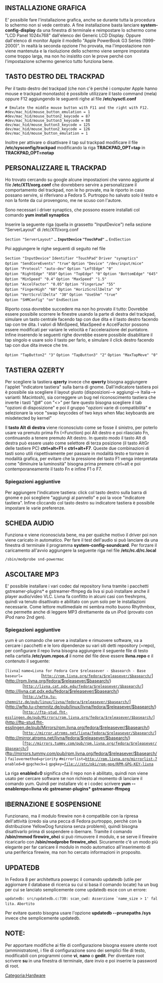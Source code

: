INSTALLAZIONE GRAFICA
---------------------

E' possibile fare l'installazione grafica, anche se durante tutta la procedura lo schermo non si vede centrato.
A fine installazione basta lanciare **system-config-display** da una finestra di terminale e reimpostare lo schermo come "LCD Panel 1024x768" dall'elenco dei Generic LCD Display. Oppure dall'elenco di monitor Apple il modello "Apple PowerBook G3 Series (1999-2000)".
In realtà la seconda opzione l'ho provata, ma l'impostazione non viene mantenuta e la risoluzione dello schermo viene sempre impostata come troppo larga, ma non ho insistito con le prove perché con l'impostazione schermo generico tutto funziona bene.

TASTO DESTRO DEL TRACKPAD
-------------------------

Per il tasto destro del trackpad (che non c'è perché i computer Apple hanno mouse e trackpad monotasto) è possibile utilizzare il tasto command (mela) oppure F12 aggiungendo le seguenti righe al file **/etc/sysctl.conf**

`# Emulate the middle mouse button with F11 and the right with F12.`
`#dev/mac_hid/mouse_button_emulation = 1`
`#dev/mac_hid/mouse_button2_keycode = 87`
`#dev/mac_hid/mouse_button3_keycode = 88`
`dev/mac_hid/mouse_button3_keycode = 125`
`dev/mac_hid/mouse_button2_keycode = 126`
`dev/mac_hid/mouse_button_emulation = 1`

Inoltre per attivare o disattivare il tap sul trackpad modificare il file **/etc/sysconfig/trackpad** modificando la riga **TRACKPAD\_OPT=tap** in **TRACKPAD\_OPT=notap**

PERSONALIZZARE IL TRACKPAD
--------------------------

Ho trovato cercando su google alcune impostazioni che vanno aggiunte al file **/etc/X11/xorg.conf** che dovrebbero servire a personalizzare il comportamento del trackpad, non le ho provate, ma le riporto in caso possano servire, si riferivano a Fedora 5.
Purtroppo ho salvato solo il testo e non la fonte da cui provengono, me ne scuso con l'autore.

Sono necessari i driver synaptics, che possono essere installati col comando **yum install synaptics**

Inserire la seguente riga (quella in grassetto "InputDevice") nella sezione "ServerLayout" di /etc/X11/xorg.conf

`Section "ServerLayout"`
`…`
**`InputDevice` `"TouchPad"`**
`…`
`EndSection`

Poi aggiungere le righe seguenti di seguito nel file

`Section "InputDevice"`
`Identifier "TouchPad"`
`Driver "synaptics"`
`Option "SendCoreEvents" "true"`
`Option "Device" "/dev/input/mice"`
`Option "Protocol" "auto-dev"`
`Option "LeftEdge" "0"`
`Option "RightEdge" "850"`
`Option "TopEdge" "0"`
`Option "BottomEdge" "645"`
`Option "MinSpeed" "0.4"`
`Option "MaxSpeed" "1.5"`
`Option "AccelFactor" "0.05"`
`Option "FingerLow" "55"`
`Option "FingerHigh" "60"`
`Option "HorizScrollDelta" "0"`
`Option "VertScrollDelta" "30"`
`Option "UseShm" "true"`
`Option "SHMConfig" "on"`
`EndSection`

Riporto cosa dovrebbe succedere ma non ho provato il tutto:
Dovrebbe essere possibile scorrere le finestre usando la parte di destra del trackpad, simulare un tasto centrale facendo tap con due dita e il tasto destro facendo tap con tre dita.
I valori di MinSpeed, MaxSpeed e AccelFactor possono essere modificati per variare le velocità e l'accelerazione del puntatore.
Infine inserendo le seguenti righe dovrebbe essere possibile disabilitare il tap singolo e usare solo il tasto per farlo, e simulare il click destro facendo tap con due dita invece che tre.

`Option "TapButton2" "3"`
`Option "TapButton3" "2"`
`Option "MaxTapMove" "0"`

TASTIERA QZERTY
---------------

Per scegliere la tastiera **qzerty** invece che **qwerty** bisogna aggiungere l'applet "indicatore tastiera" sulla barra di gnome. Dall'indicatore tastiera poi è possibile sia scegliere il layout giusto (disposizioni--&gt; aggiungi--&gt; Italia--&gt; varianti: Macintosh), sia correggere un bug nel riconoscimento tastiera che inverte i tasti "@\#" con "&lt;&gt;" per fare questo bisogna scegliere il tab "opzioni di disposizione" e poi il gruppo "opzioni varie di compatibilità" e selezionare la voce "swap keycodes of two keys when Mac keyboards are misdetected by kernel"

Il **tasto Alt di destra** viene riconosciuto come se fosse il sinistro, per poterlo usare va premuto prima Fn (=Function) poi Alt destro e poi rilasciato Fn, continuando a tenere premuto Alt destro.
In questo modo il tasto Alt di destra può essere usato come selettore di terza posizione (il tasto AltGr delle tastiere PC) **ctrl+alt+F1** e **ctrl+alt+F7**.
Queste due combinazioni di tasti sono utili rispettivamente per passare in modalità testo e tornare in modalità grafica, per evitare che la pressione del tasto F1 venga interpretata come "diminuire la luminosità" bisogna prima premere ctrl+alt e poi contemporaneamente il tasto Fn e infine F1 o F7.

### Spiegazioni aggiuntive

Per aggiungere l'indicatore tastiera: click col tasto destro sulla barra di gnome e poi scegliere "aggiungi al pannello" e poi la voce "indicatore tastiera".
Infine cliccando col tasto destro su indicatore tastiera è possibile impostare le varie preferenze.

SCHEDA AUDIO
------------

Funziona e viene riconosciuta bene, ma per qualche motivo il driver poi non viene caricato in automatico.
Per fare il test dell'audio si può lanciare da una finestra di terminale il programma **system-config-soundcard**.
Per forzare il caricamento all'avvio aggiungere la seguente riga nel file **/etc/rc.d/rc.local**

`/sbin/modprobe snd-powermac`

ASCOLTARE MP3
-------------

E' possibile installare i vari codec dal repository livna tramite i pacchetti gstreamer-plugins\* e gstreamer-ffmpeg da liva si può installare anche il player audio/video VLC.
Livna fa conflitto in alcuni casi con freshrpms, quindi va tenuto disattivato e abilitato con yum solo per le installazioni necessarie.
Come lettore mutlimediale mi sembra molto buono Rhythmbox, che permette anche di leggere MP3 direttamente da un iPod (provato con iPod nano 2nd gen).

### Spiegazioni aggiuntive

yum è un comando che serve a installare e rimuovere software, va a cercare i pacchetti e le loro dipendenze su vari siti detti repository (=repo), per configurare il repo livna bisogna aggiungere il seguente file di testo nella cartella **/etc/yum.repos.d** il nome del file deve essere **livna.repo** e il contenuto il seguente:

`[livna]`
`name=Livna for Fedora Core $releasever - $basearch - Base`
`baseurl=`
`        `[[`http://rpm.livna.org/fedora/$releasever/$basearch/`](http://rpm.livna.org/fedora/$releasever/$basearch/)](http://rpm.livna.org/fedora/$releasever/$basearch/)
`        `[[`http://livna.cat.pdx.edu/fedora/$releasever/$basearch/`](http://livna.cat.pdx.edu/fedora/$releasever/$basearch/)](http://livna.cat.pdx.edu/fedora/$releasever/$basearch/)
`        `[[`http://wftp.tu-chemnitz.de/pub/linux/livna/fedora/$releasever/$basearch/`](http://wftp.tu-chemnitz.de/pub/linux/livna/fedora/$releasever/$basearch/)](http://wftp.tu-chemnitz.de/pub/linux/livna/fedora/$releasever/$basearch/)
`        `[[`http://ftp-stud.fht-esslingen.de/pub/Mirrors/rpm.livna.org/fedora/$releasever/$basearch/`](http://ftp-stud.fht-esslingen.de/pub/Mirrors/rpm.livna.org/fedora/$releasever/$basearch/)](http://ftp-stud.fht-esslingen.de/pub/Mirrors/rpm.livna.org/fedora/$releasever/$basearch/)
`        `[[`http://mirror.atrpms.net/livna/fedora/$releasever/$basearch/`](http://mirror.atrpms.net/livna/fedora/$releasever/$basearch/)](http://mirror.atrpms.net/livna/fedora/$releasever/$basearch/)
`        `[[`ftp://mirrors.tummy.com/pub/rpm.livna.org/fedora/$releasever/$basearch/`](ftp://mirrors.tummy.com/pub/rpm.livna.org/fedora/$releasever/$basearch/)](ftp://mirrors.tummy.com/pub/rpm.livna.org/fedora/$releasever/$basearch/)
`failovermethod=priority`
`#mirrorlist=`[`http://rpm.livna.org/mirrorlist-7`](http://rpm.livna.org/mirrorlist-7)
`enabled=0`
`gpgcheck=1`
`gpgkey=`[`file:///etc/pki/rpm-gpg/RPM-GPG-KEY-livna`](file:///etc/pki/rpm-gpg/RPM-GPG-KEY-livna)

La riga **enabled=0** significa che il repo non è abilitato, quindi non viene usato per cercare software se non richiesto al momento di lanciare il comando yum.
Quindi per installare vlc e i codec scrivere **yum --enablerepo=livna vlc gstreamer-plugins\* gstreamer-ffmpeg**

IBERNAZIONE E SOSPENSIONE
-------------------------

Funzionano, ma il modulo firewire non è compatibile con la ripresa dell'attività (credo sia una pecca di Fedora purtroppo, perchè con la distribuzione YellowDog funziona senza problemi), quindi bisogna disattivarlo prima di sospendere o ibernare.
Tramite il comando **/sbin/rmmod firewire\_ohci** si può rimuovere il modulo, e se serve il firewire ricaricarlo con **/sbin/modprobe firewire\_ohci**.
Sicuramente c'è un modo più elegante per far caricare il modulo in modo automatico all'inserimento di una periferica firewire, ma non ho cercato informazioni in proposito.

UPDATEDB
--------

In Fedora 8 per architettura powerpc il comando updatedb (utile per aggiornare il database di ricerca su cui si basa il comando locate) ha un bug per cui se lanciato semplicemente come updatedb esce con un errore:

`` updatedb: src/updatedb.c:730: scan_cwd: Asserzione `name_size > 1' fallita. ``
`Abortito`

Per evitare questo bisogna usare l'opzione **updatedb --prunepaths /sys** invece che semplicemente updatedb.

NOTE:
-----

Per apportare modifiche ai file di configurazione bisogna essere utente root (amministratore), i file di configurazione sono dei semplici file di testo, modificabili con programmi come **vi**, **nano** o **gedit**.
Per diventare root scrivere **su** in una finestra di terminale, dare invio e poi inserire la password di root.

<Categoria:Hardware>
